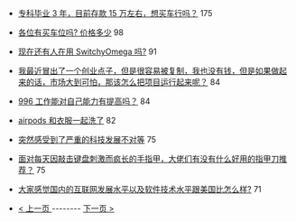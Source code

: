 - [专科毕业 3 年，目前存款 15 万左右，想买车行吗？](https://www.v2ex.com/t/552835) 175
- [各位有买车位吗? 价格多少](https://www.v2ex.com/t/552823) 98
- [现在还有人在用 SwitchyOmega 吗?](https://www.v2ex.com/t/552827) 91
- [我最近冒出了一个创业点子，但是很容易被复制，我也没有钱，但是如果做起来的话，市场大到可怕，那该怎么把项目运行起来呢？](https://www.v2ex.com/t/553014) 84
- [996 工作能对自己能力有提高吗？](https://www.v2ex.com/t/552837) 84
- [airpods 和衣服一起洗了](https://www.v2ex.com/t/552821) 82
- [突然感受到了严重的科技发展不对等](https://www.v2ex.com/t/552851) 75
- [面对每天因敲击键盘刺激而疯长的手指甲，大佬们有没有什么好用的指甲刀推荐？](https://www.v2ex.com/t/552931) 75
- [大家感觉国内的互联网发展水平以及软件技术水平跟美国比怎么样?](https://www.v2ex.com/t/552910) 71

-   [ < 上一页 ](https://github.com/able8/v2ex-hot-record/blob/master/2019-04-07.md) -------- [ 下一页 > ](https://github.com/able8/v2ex-hot-record/blob/master/2019-04-09.md)
